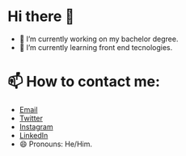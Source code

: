 # Hi there 👋


- 🔭 I’m currently working on my bachelor degree.
- 🌱 I’m currently learning front end tecnologies.

# 📫 How to contact me:
- [Email](mailto:kyokeneth@gmail.com)
- [Twitter](https://twitter.com/kyokeneth)
- [Instagram](https://www.instagram.com/kyokeneth)
- [LinkedIn](https://www.linkedin.com/in/kyokeneth)
- 😄 Pronouns: He/Him.
